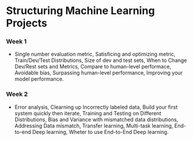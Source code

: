 # Structuring Machine Learning Projects

### Week 1

- Single number evaluation metric, Satisficing and optimizing metric, Train/Dev/Test Distributions, Size of dev and test sets, When to Change Dev/Rest sets and Metrics, Compare to human-level performace, Avoidable bias, Surpassing human-level performance, Improving your model performance.

### Week 2

- Error analysis, Clearning up Incorrectly labeled data, Build your first system quickly then iterate, Training and Testing on Different Distributions, Bias and Variance with mismatched data distributions, Addressing Data mismatch, Transfer learning, Multi-task learning, End-to-end Deep learning, Wheter to use End-to-End Deep learning.
